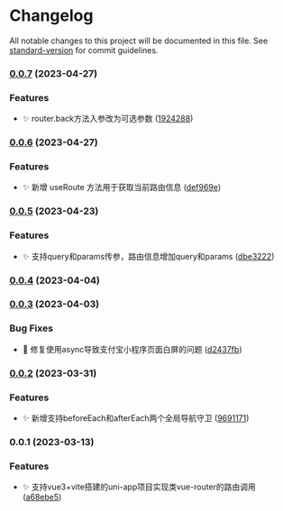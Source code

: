 # Changelog

All notable changes to this project will be documented in this file. See [standard-version](https://github.com/conventional-changelog/standard-version) for commit guidelines.

### [0.0.7](https://gitee.com/fant-mini/uni-mini-router/compare/v0.0.6...v0.0.7) (2023-04-27)


### Features

* ✨ router.back方法入参改为可选参数 ([1924288](https://gitee.com/fant-mini/uni-mini-router/commit/1924288b9910685300f584380f5bf1ced6822490))

### [0.0.6](https://gitee.com/fant-mini/uni-mini-router/compare/v0.0.5...v0.0.6) (2023-04-27)


### Features

* ✨ 新增 useRoute 方法用于获取当前路由信息 ([def969e](https://gitee.com/fant-mini/uni-mini-router/commit/def969e2bf338ec3e0eeb6db45039d6a0d102258))

### [0.0.5](https://gitee.com/fant-mini/uni-mini-router/compare/v0.0.4...v0.0.5) (2023-04-23)


### Features

* ✨ 支持query和params传参，路由信息增加query和params ([dbe3222](https://gitee.com/fant-mini/uni-mini-router/commit/dbe322274e48f59e92332df38073d6d8f088a993))

### [0.0.4](https://gitee.com/fant-mini/uni-mini-router/compare/v0.0.3...v0.0.4) (2023-04-04)

### [0.0.3](https://gitee.com/fant-mini/uni-read-pages-vite/compare/v0.0.2...v0.0.3) (2023-04-03)


### Bug Fixes

* 🐛 修复使用async导致支付宝小程序页面白屏的问题 ([d2437fb](https://gitee.com/fant-mini/uni-read-pages-vite/commit/d2437fb41b505bb9ed4dc34db777a15f9fae4280))

### [0.0.2](https://gitee.com/fant-mini/uni-read-pages-vite/compare/v0.0.1...v0.0.2) (2023-03-31)


### Features

* ✨ 新增支持beforeEach和afterEach两个全局导航守卫 ([9691171](https://gitee.com/fant-mini/uni-read-pages-vite/commit/96911711605bb8d6522c042a5720fbacdb50c1d8))

### 0.0.1 (2023-03-13)


### Features

* ✨ 支持vue3+vite搭建的uni-app项目实现类vue-router的路由调用 ([a68ebe5](https://gitee.com/fant-mini/uni-read-pages-vite/commit/a68ebe5c58966143edc592e762f001e51d2510d8))
